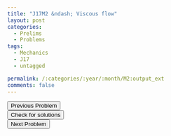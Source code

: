 ```yaml
---
title: "J17M2 &ndash; Viscous flow"
layout: post
categories:
  - Prelims
  - Problems
tags:
  - Mechanics
  - J17
  - untagged

permalink: /:categories/:year/:month/M2:output_ext
comments: false
---
```

<object data="2017J2M.pdf" type="application/pdf" width="100%" height="500"></object>

<div class='navbar'>
	<div float='left'><button onclick="window.location='M1.html'" >Previous Problem</button></div>
	<div float='center'><button onclick="window.location='https://princetonprelim.com/prelim/35/'">Check for solutions</button></div>
	<div float='right'><button onclick="window.location='M3.html'" > Next Problem</button></div>
</div>

